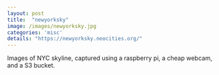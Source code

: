 ```yaml
---
layout: post
title:  "newyorksky"
image: /images/newyorksky.jpg
categories: 'misc'
details: "https://newyorksky.neocities.org/"
---
```


Images of NYC skyline, captured using a raspberry pi, a cheap webcam, and a S3 bucket.
